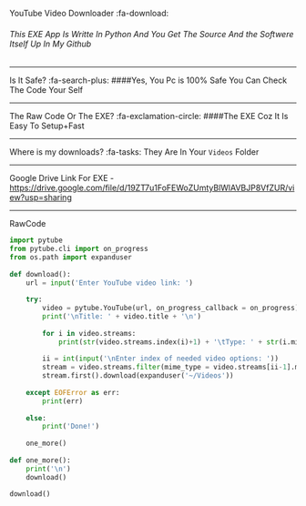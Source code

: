 YouTube Video Downloader :fa-download:

###### This EXE App Is Writte In Python And You Get The Source And the Softwere Itself Up In My Github 

------------

Is It Safe? :fa-search-plus:
####Yes, You Pc is 100% Safe You Can Check The Code Your Self 

------------

The Raw Code Or The EXE? :fa-exclamation-circle:
####The EXE Coz It Is Easy To Setup+Fast

------------

Where is my downloads? :fa-tasks:
They Are In Your `Videos` Folder 

------------

Google Drive Link For EXE - https://drive.google.com/file/d/19ZT7u1FoFEWoZUmtyBlWlAVBJP8VfZUR/view?usp=sharing

------------


RawCode
```python
import pytube
from pytube.cli import on_progress
from os.path import expanduser
 
def download():
    url = input('Enter YouTube video link: ')
 
    try:
        video = pytube.YouTube(url, on_progress_callback = on_progress)
        print('\nTitle: ' + video.title + '\n')
 
        for i in video.streams:
            print(str(video.streams.index(i)+1) + '\tType: ' + str(i.mime_type) + ' | Res: ' + str(i.resolution) + ' | FPS: ' + str(i.fps))
 
        ii = int(input('\nEnter index of needed video options: '))
        stream = video.streams.filter(mime_type = video.streams[ii-1].mime_type, resolution = video.streams[ii-1].resolution)
        stream.first().download(expanduser('~/Videos'))
 
    except EOFError as err:
        print(err)
 
    else:
        print('Done!')
 
    one_more()
 
def one_more():
    print('\n')
    download()
 
download()
```
